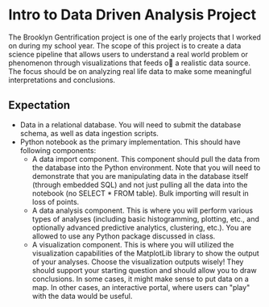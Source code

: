 # Intro to Data Driven Analysis Project

The Brooklyn Gentrification project is one of the early projects that I worked on during my school year.
The scope of this project is to create a data science pipeline that allows users to understand a
real world problem or phenomenon through visualizations that feeds o a realistic data source. The
focus should be on analyzing real life data to make some meaningful interpretations and conclusions.

## Expectation
* Data in a relational database. You will need to submit the database schema, as well as data ingestion scripts.
* Python notebook as the primary implementation. This should have following components:
    - A data import component. This component should pull the data from the database into the Python environment. Note that you will need to demonstrate that you are manipulating data in the database itself (through embedded SQL) and not just pulling all the data into the notebook (no SELECT * FROM table). Bulk importing will result in loss of points.
    - A data analysis component. This is where you will perform various types of analyses (including basic histogramming, plotting, etc., and optionally advanced predictive analytics, clustering, etc.). You are allowed to use any Python package discussed in class.
    - A visualization component. This is where you will utilized the visualization capabilities of the MatplotLib library to show the output of your analyses. Choose the visualization outputs wisely! They should support your starting question and should allow you to draw conclusions. In some cases, it might make sense to put data on a map. In other cases, an interactive portal, where users can "play" with the data would be useful. 